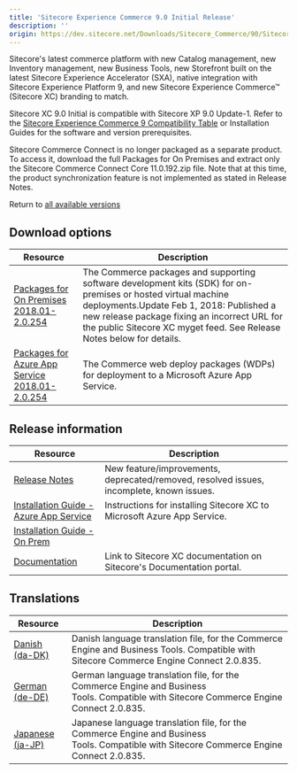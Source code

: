 ```yaml
---
title: 'Sitecore Experience Commerce 9.0 Initial Release'
description: ''
origin: https://dev.sitecore.net/Downloads/Sitecore_Commerce/90/Sitecore_Experience_Commerce_90_Initial_Release.aspx
---
```


Sitecore's latest commerce platform with new Catalog management, new Inventory management, new Business Tools, new Storefront built on the latest Sitecore Experience Accelerator (SXA), native integration with Sitecore Experience Platform 9, and new Sitecore Experience Commerce™ (Sitecore XC) branding to match.

Sitecore XC 9.0 Initial is compatible with Sitecore XP 9.0 Update-1. Refer to the [Sitecore Experience Commerce 9 Compatibility Table](https://kb.sitecore.net/articles/804595) or Installation Guides for the software and version prerequisites.

Sitecore Commerce Connect is no longer packaged as a separate product. To access it, download the full Packages for On Premises and extract only the Sitecore Commerce Connect Core 11.0.192.zip file. Note that at this time, the product synchronization feature is not implemented as stated in Release Notes.

Return to [all available versions](/downloads/Sitecore_Commerce)

## Download options

| Resource                                                                                                                                                                                                                           | Description                                                                                                                                                                                                                                                                        |
| ---------------------------------------------------------------------------------------------------------------------------------------------------------------------------------------------------------------------------------- | ---------------------------------------------------------------------------------------------------------------------------------------------------------------------------------------------------------------------------------------------------------------------------------- |
| [Packages for On Premises 2018.01-2.0.254](https://scdp.blob.core.windows.net/downloads/Sitecore%20Commerce/90/Sitecore%20Experience%20Commerce%2090%20Initial%20Release/Secure/Sitecore.Commerce.2018.01-2.0.254.zip)             | The Commerce packages and supporting software development kits (SDK) for on-premises or hosted virtual machine deployments.Update Feb 1, 2018: Published a new release package fixing an incorrect URL for the public Sitecore XC myget feed. See Release Notes below for details. |
| [Packages for Azure App Service 2018.01-2.0.254](https://scdp.blob.core.windows.net/downloads/Sitecore%20Commerce/90/Sitecore%20Experience%20Commerce%2090%20Initial%20Release/Secure/Sitecore.Commerce.Azure.2018.01-2.0.254.zip) | The Commerce web deploy packages (WDPs) for deployment to a Microsoft Azure App Service.                                                                                                                                                                                           |

## Release information

| Resource                                                                                                                                                                                                                | Description                                                                              |
| ----------------------------------------------------------------------------------------------------------------------------------------------------------------------------------------------------------------------- | ---------------------------------------------------------------------------------------- |
| [Release Notes](/downloads/Sitecore_Commerce/90/Sitecore_Experience_Commerce_90_Initial_Release/Release_Notes)                                                                                                          | New feature/improvements, deprecated/removed, resolved issues, incomplete, known issues. |
| [Installation Guide - Azure App Service](<https://scdp.blob.core.windows.net/downloads/Sitecore%20Commerce/90/Sitecore%20Experience%20Commerce%2090%20Initial%20Release/Sitecore-XC-9.0_Installation_Guide(Cloud).pdf>) | Instructions for installing Sitecore XC to Microsoft Azure App Service.                  |
| [Installation Guide - On Prem](<https://scdp.blob.core.windows.net/downloads/Sitecore%20Commerce/90/Sitecore%20Experience%20Commerce%2090%20Initial%20Release/Secure/Sitecore-XC-9.0_Installation_Guide(On-Prem).pdf>)  |                                                                                          |
| [Documentation](https://doc.sitecore.com)                                                                                                                                                                               | Link to Sitecore XC documentation on Sitecore's Documentation portal.                    |

## Translations

| Resource                                                                                                                                                           | Description                                                                                                                               |
| ------------------------------------------------------------------------------------------------------------------------------------------------------------------ | ----------------------------------------------------------------------------------------------------------------------------------------- |
| [Danish (da-DK)](https://scdp.blob.core.windows.net/downloads/Sitecore%20Commerce/90/Sitecore%20Experience%20Commerce%2090%20Initial%20Release/Secure/da-DK.xml)   | Danish language translation file, for the Commerce Engine and Business Tools. Compatible with Sitecore Commerce Engine Connect 2.0.835.   |
| [German (de-DE)](https://scdp.blob.core.windows.net/downloads/Sitecore%20Commerce/90/Sitecore%20Experience%20Commerce%2090%20Initial%20Release/Secure/de-DE.xml)   | German language translation file, for the Commerce Engine and Business Tools. Compatible with Sitecore Commerce Engine Connect 2.0.835.   |
| [Japanese (ja-JP)](https://scdp.blob.core.windows.net/downloads/Sitecore%20Commerce/90/Sitecore%20Experience%20Commerce%2090%20Initial%20Release/Secure/ja-JP.xml) | Japanese language translation file, for the Commerce Engine and Business Tools. Compatible with Sitecore Commerce Engine Connect 2.0.835. |
